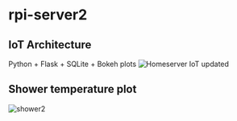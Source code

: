 # rpi-server2

## IoT Architecture
Python + Flask + SQLite + Bokeh plots
![Homeserver IoT updated](https://user-images.githubusercontent.com/11139566/115975632-56518e80-a534-11eb-88a2-ded63e1244db.png)

## Shower temperature plot
![shower2](https://user-images.githubusercontent.com/11139566/115975003-1e941800-a52f-11eb-9693-f396d3428f5a.png)
